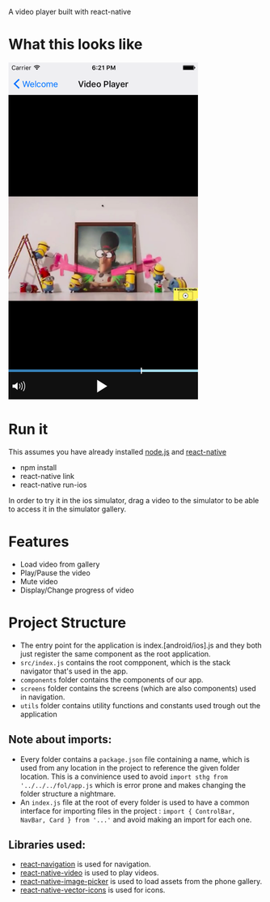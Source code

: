A video player built with react-native

What this looks like
=====
![video player GIF](screenshot.png)

Run it
=====

This assumes you have already installed [node.js](https://nodejs.org/en/) and [react-native](https://facebook.github.io/react-native/docs/getting-started.html)

- npm install
- react-native link
- react-native run-ios

In order to try it in the ios simulator, drag a video to the simulator to be able to access it in the simulator gallery.

Features
=====

- Load video from gallery
- Play/Pause the video
- Mute video
- Display/Change progress of video

Project Structure
====

- The entry point for the application is index.[android/ios].js and they both just register the same component as the root application.
- ```src/index.js``` contains the root compponent, which is the stack navigator that's used in the app. 
- ```components``` folder contains the components of our app.
- ```screens``` folder contains the screens (which are also components) used in navigation.
- ```utils``` folder contains utility functions and constants used trough out the application

Note about imports: 
----

- Every folder contains a `package.json` file containing a name, which is used from any location in the project to reference the given folder location. This is a convinience used to avoid `import sthg from '../../../fol/app.js` which is error prone and makes changing the folder structure a nightmare.
- An `index.js` file at the root of every folder is used to have a common interface for importing files in the project : `import { ControlBar, NavBar, Card } from '...'` and avoid making an import for each one.

Libraries used:
----

- [react-navigation](https://github.com/react-community/react-navigation) is used for navigation.
- [react-native-video](https://github.com/react-native-community/react-native-video) is used to play videos.
- [react-native-image-picker](https://github.com/react-community/react-native-image-picker) is used to load assets from the phone gallery.
- [react-native-vector-icons](https://github.com/oblador/react-native-vector-icons) is used for icons.
